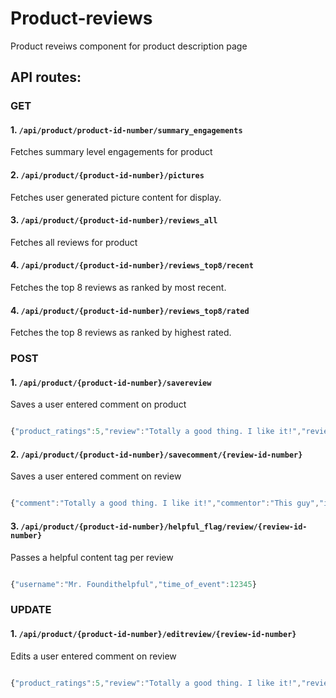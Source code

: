 
# Product-reviews

Product reveiws component for product description page

## API routes:

### GET
#### 1. `/api/product/product-id-number/summary_engagements`

Fetches summary level engagements for product
   
#### 2. `/api/product/{product-id-number}/pictures`
  
Fetches user generated picture content for display. 

#### 3. `/api/product/{product-id-number}/reviews_all`
  
Fetches all reviews for product

#### 4. `/api/product/{product-id-number}/reviews_top8/recent`

Fetches the top 8 reviews as ranked by most recent.


#### 4. `/api/product/{product-id-number}/reviews_top8/rated`

Fetches the top 8 reviews as ranked by highest rated.
  
  
  
### POST
#### 1. `/api/product/{product-id-number}/savereview`

Saves a user entered comment on product

```javascript

{"product_ratings":5,"review":"Totally a good thing. I like it!","review_title":"This thing is the best!","reviewer":"This guy","image":"https://s3.amazonaws.com/marianas-amazon/cat5.jpg", "time_of_review": 1543650500}

```

#### 2. `/api/product/{product-id-number}/savecomment/{review-id-number}`
  
Saves a user entered comment on review

```javascript

{"comment":"Totally a good thing. I like it!","commentor":"This guy","image":"https://s3.amazonaws.com/marianas-amazon/cat5.jpg", "time_of_comment": 1543650500}

```

#### 3. `/api/product/{product-id-number}/helpful_flag/review/{review-id-number}`

Passes a helpful content tag per review

```javascript

{"username":"Mr. Foundithelpful","time_of_event":12345}

```

### UPDATE

#### 1. `/api/product/{product-id-number}/editreview/{review-id-number}`
  
Edits a user entered comment on review

```javascript

{"product_ratings":5,"review":"Totally a good thing. I like it!","review_title":"This thing is the best!","reviewer":"This guy","image":"https://s3.amazonaws.com/marianas-amazon/cat5.jpg", "time_of_review": 1543650500}

```


